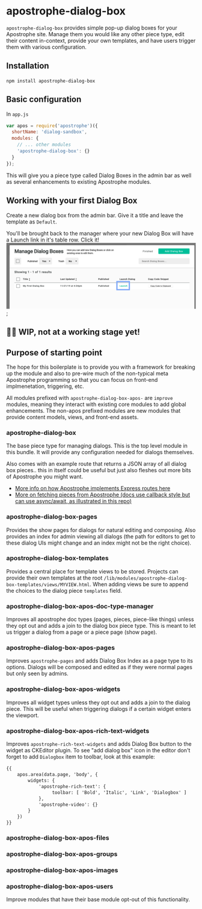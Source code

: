 # apostrophe-dialog-box
`apostrophe-dialog-box` provides simple pop-up dialog boxes for your Apostrophe site. Manage them you would like any other piece type, edit their content in-context, provide your own templates, and have users trigger them with various configuration.

## Installation

`npm install apostrophe-dialog-box`

## Basic configuration

In `app.js`

```js
var apos = require('apostrophe')({
  shortName: 'dialog-sandbox',
  modules: {
    // ... other modules
    'apostrophe-dialog-box': {}
  }
});
```

This will give you a piece type called Dialog Boxes in the admin bar as well as several enhancements to existing Apostrophe modules.

## Working with your first Dialog Box

Create a new dialog box from the admin bar. Give it a title and leave the template as `Default`.

You'll be brought back to the manager where your new Dialog Box will have a Launch link in it's table row. Click it!
![Launch the dialog](/images/apos-dialog-launch.png);







## 🚨🚨 WIP, not at a working stage yet!

## Purpose of starting point
The hope for this boilerplate is to provide you with a framework for breaking up the module and also to pre-wire much of the non-typical meta Apostrophe programming so that you can focus on front-end implmenetation, triggering, etc.

All modules prefixed with `apostrophe-dialog-box-apos-` are `improve` modules, meaning they interact with existing core modules to add global enhancements. The non-apos prefixed modules are new modules that provide content models, views, and front-end assets.

### apostrophe-dialog-box
The base piece type for managing dialogs. This is the top level module in this bundle. It will provide any configuration needed for dialogs themselves.

Also comes with an example route that returns a JSON array of all dialog box pieces.. this in itself could be useful but just also fleshes out more bits of Apostrophe you might want.

- [More info on how Apostrophe implements Express routes here](https://docs.apostrophecms.org/apostrophe/technical-overviews/how-apostrophe-handles-requests#express-routes)
- [More on fetching pieces from Apostrophe (docs use callback style but can use async/await, as illustrated in this repo)](https://docs.apostrophecms.org/apostrophe/tutorials/intermediate/model-layer#fetching-pieces-with-apostrophe)

### apostrophe-dialog-box-pages
Provides the show pages for dialogs for natural editing and composing. Also provides an index for admin viewing all dialogs (the path for editors to get to these dialog UIs might change and an index might not be the right choice).

### apostrophe-dialog-box-templates
Provides a central place for template views to be stored. Projects can provide their own templates at the root `/lib/modules/apostrophe-dialog-box-templates/views/MYVIEW.html`. When adding views be sure to append the choices to the dialog piece `templates` field.

### apostrophe-dialog-box-apos-doc-type-manager
Improves all apostrophe doc types (pages, pieces, piece-like things) unless they opt out and adds a join to the dialog box piece type. This is meant to let us trigger a dialog from a page or a piece page (show page).

### apostrophe-dialog-box-apos-pages
Improves `apostrophe-pages` and adds Dialog Box Index as a page type to its options. Dialogs will be composed and edited as if they were normal pages but only seen by admins.

### apostrophe-dialog-box-apos-widgets
Improves all widget types unless they opt out and adds a join to the dialog piece. This will be useful when triggering dialogs if a certain widget enters the viewport.

### apostrophe-dialog-box-apos-rich-text-widgets
Improves `apostrophe-rich-text-widgets` and adds Dialog Box button to the widget as CKEditor plugin. To see "add dialog box" icon in the editor don't forget to add `Dialogbox` item to toolbar, look at this example:
```
{{ 
    apos.area(data.page, 'body', { 
        widgets: {
            'apostrophe-rich-text': {
                 toolbar: [ 'Bold', 'Italic', 'Link', 'Dialogbox' ]
            },
            'apostrophe-video': {}
        }
    }) 
}}
```

### apostrophe-dialog-box-apos-files
### apostrophe-dialog-box-apos-groups
### apostrophe-dialog-box-apos-images
### apostrophe-dialog-box-apos-users
Improve modules that have their base module opt-out of this functionality.
